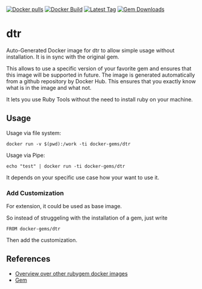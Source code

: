 [![Docker pulls](https://img.shields.io/docker/pulls/rubygem/dtr.svg)](https://hub.docker.com/r/rubygem/dtr/)
[![Docker Build](https://img.shields.io/docker/automated/rubygem/dtr.svg)](https://hub.docker.com/r/rubygem/dtr/)
[![Latest Tag](https://img.shields.io/github/tag/docker-rubygem/dtr.svg)](https://hub.docker.com/r/rubygem/dtr/)
[![Gem Downloads](https://img.shields.io/gem/dt/dtr.svg)](https://rubygems.org/gems/dtr/)
# dtr

Auto-Generated Docker image for dtr to allow simple usage without installation.
It is in sync with the original gem.

This allows to use a specific version of your favorite gem and ensures that this image will be supported in future.
The image is generated automatically from a github repository by Docker Hub.
This ensures that you exactly know what is in the image and what not.

It lets you use Ruby Tools without the need to install ruby on your machine.

## Usage

Usage via file system:

`docker run -v $(pwd):/work -ti docker-gems/dtr`

Usage via Pipe:

`echo "test" | docker run -ti docker-gems/dtr`

It depends on your specific use case how your want to use it.

### Add Customization

For extension, it could be used as base image.

So instead of struggeling with the installation of a gem, just write

`FROM docker-gems/dtr`

Then add the customization.

## References

 - [Overview over other rubygem docker images](https://github.com/thinkbot/docker-rubygem)
 - [Gem](https://rubygems.org/gems/dtr/)
